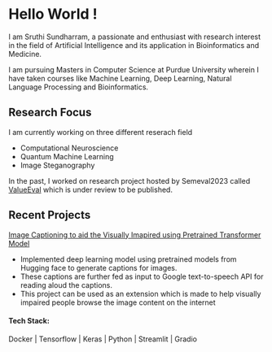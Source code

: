 # Hello World !


I am Sruthi Sundharram, a passionate and enthusiast with research interest in the field of Artificial Intelligence and its application in Bioinformatics and Medicine.

I am pursuing Masters in Computer Science at Purdue University wherein I have taken courses like Machine Learning, Deep Learning, Natural Language Processing and Bioinformatics.

## Research Focus

I am currently working on three different reserach field 
- Computational Neuroscience
- Quantum Machine Learning
- Image Steganography


In the past, I worked on research project hosted by Semeval2023 called [ValueEval](https://touche.webis.de/semeval23/touche23-web/index.html) which is under review to be published.


## Recent Projects
[Image Captioning to aid the Visually Imapired using Pretrained Transformer Model](https://github.com/SruthiSundharram/Image_Captioning_to_aid_the_Visually_impaired_using_Pretrained_Transformer_Model)
- Implemented deep learning model using pretrained models from Hugging face to generate captions for images.
- These captions are further fed as input to  Google text-to-speech API for reading aloud the captions. 
- This project can be used as an extension which is made to help visually impaired people browse the image content on the internet

#### Tech Stack:
Docker | Tensorflow | Keras | Python | Streamlit | Gradio



<!--
###

🎇 Core Competencies 🎇
Python, Tensorflow
Machine Learning, Deep Learning, Data Analysis
🎨 Current work interest 🎨
Natural Lanugage Processing
Deep Learning
Machine Learning
📩 Other profiles 📩
LinkedIn
Medium
Hugging Face

**SruthiSundharram/SruthiSundharram** is a ✨ _special_ ✨ repository because its `README.md` (this file) appears on your GitHub profile.

Here are some ideas to get you started:

- 🔭 I’m currently working on ...
- 🌱 I’m currently learning ...
- 👯 I’m looking to collaborate on ...
- 🤔 I’m looking for help with ...
- 💬 Ask me about ...
- 📫 How to reach me: ...
- 😄 Pronouns: ...
- ⚡ Fun fact: ...
-->
